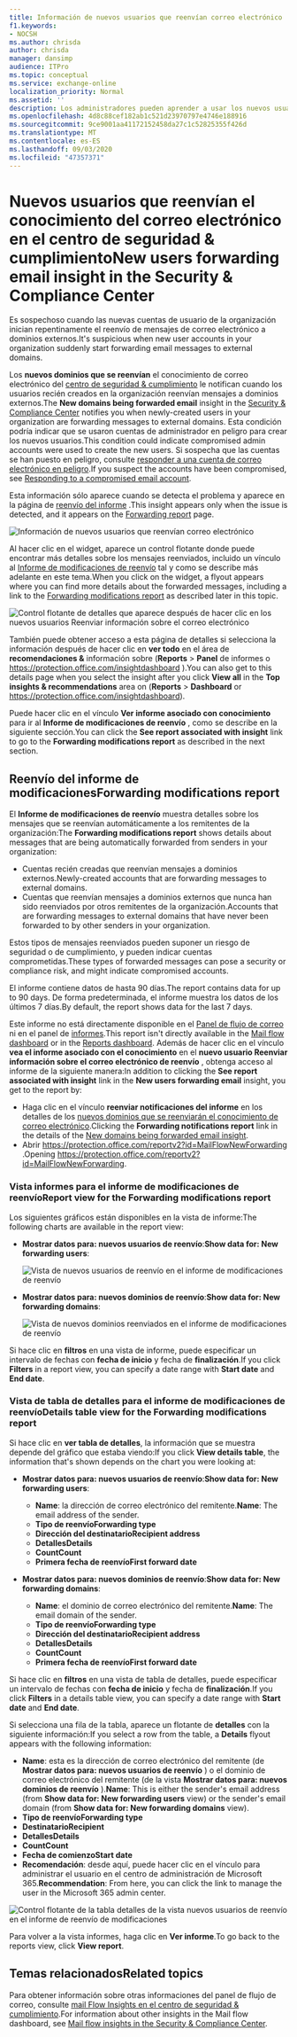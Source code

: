 ```yaml
---
title: Información de nuevos usuarios que reenvían correo electrónico
f1.keywords:
- NOCSH
ms.author: chrisda
author: chrisda
manager: dansimp
audience: ITPro
ms.topic: conceptual
ms.service: exchange-online
localization_priority: Normal
ms.assetid: ''
description: Los administradores pueden aprender a usar los nuevos usuarios que reenvían el conocimiento del correo electrónico en el centro de seguridad & cumplimiento para investigar Cuándo los usuarios de la organización reenvían mensajes a nuevos dominios.
ms.openlocfilehash: 4d8c88cef182ab1c521d23970797e4746e188916
ms.sourcegitcommit: 9ce9001aa41172152458da27c1c52825355f426d
ms.translationtype: MT
ms.contentlocale: es-ES
ms.lasthandoff: 09/03/2020
ms.locfileid: "47357371"
---
```

# <a name="new-users-forwarding-email-insight-in-the-security--compliance-center"></a><span data-ttu-id="3b0c5-103">Nuevos usuarios que reenvían el conocimiento del correo electrónico en el centro de seguridad & cumplimiento</span><span class="sxs-lookup"><span data-stu-id="3b0c5-103">New users forwarding email insight in the Security & Compliance Center</span></span>

<span data-ttu-id="3b0c5-104">Es sospechoso cuando las nuevas cuentas de usuario de la organización inician repentinamente el reenvío de mensajes de correo electrónico a dominios externos.</span><span class="sxs-lookup"><span data-stu-id="3b0c5-104">It's suspicious when new user accounts in your organization suddenly start forwarding email messages to external domains.</span></span>

<span data-ttu-id="3b0c5-105">Los **nuevos dominios que se reenvían** el conocimiento de correo electrónico del [centro de seguridad & cumplimiento](https://protection.office.com) le notifican cuando los usuarios recién creados en la organización reenvían mensajes a dominios externos.</span><span class="sxs-lookup"><span data-stu-id="3b0c5-105">The **New domains being forwarded email** insight in the [Security & Compliance Center](https://protection.office.com) notifies you when newly-created users in your organization are forwarding messages to external domains.</span></span> <span data-ttu-id="3b0c5-106">Esta condición podría indicar que se usaron cuentas de administrador en peligro para crear los nuevos usuarios.</span><span class="sxs-lookup"><span data-stu-id="3b0c5-106">This condition could indicate compromised admin accounts were used to create the new users.</span></span> <span data-ttu-id="3b0c5-107">Si sospecha que las cuentas se han puesto en peligro, consulte [responder a una cuenta de correo electrónico en peligro](https://docs.microsoft.com/microsoft-365/security/office-365-security/responding-to-a-compromised-email-account).</span><span class="sxs-lookup"><span data-stu-id="3b0c5-107">If you suspect the accounts have been compromised, see [Responding to a compromised email account](https://docs.microsoft.com/microsoft-365/security/office-365-security/responding-to-a-compromised-email-account).</span></span>

<span data-ttu-id="3b0c5-108">Esta información sólo aparece cuando se detecta el problema y aparece en la página de [reenvío del informe](view-mail-flow-reports.md#forwarding-report) .</span><span class="sxs-lookup"><span data-stu-id="3b0c5-108">This insight appears only when the issue is detected, and it appears on the [Forwarding report](view-mail-flow-reports.md#forwarding-report) page.</span></span>

![Información de nuevos usuarios que reenvían correo electrónico](../../media/mfi-new-users-forwarding-email.png)

<span data-ttu-id="3b0c5-110">Al hacer clic en el widget, aparece un control flotante donde puede encontrar más detalles sobre los mensajes reenviados, incluido un vínculo al [Informe de modificaciones de reenvío](#forwarding-modifications-report) tal y como se describe más adelante en este tema.</span><span class="sxs-lookup"><span data-stu-id="3b0c5-110">When you click on the widget, a flyout appears where you can find more details about the forwarded messages, including a link to the [Forwarding modifications report](#forwarding-modifications-report) as described later in this topic.</span></span>

![Control flotante de detalles que aparece después de hacer clic en los nuevos usuarios Reenviar información sobre el correo electrónico](../../media/mfi-new-users-forwarding-email-details.png)

<span data-ttu-id="3b0c5-112">También puede obtener acceso a esta página de detalles si selecciona la información después de hacer clic en **ver todo** en el área de **recomendaciones &** información sobre (**Reports** \> **Panel** de informes o <https://protection.office.com/insightdashboard> ).</span><span class="sxs-lookup"><span data-stu-id="3b0c5-112">You can also get to this details page when you select the insight after you click **View all** in the **Top insights & recommendations** area on (**Reports** \> **Dashboard** or <https://protection.office.com/insightdashboard>).</span></span>

<span data-ttu-id="3b0c5-113">Puede hacer clic en el vínculo **Ver informe asociado con conocimiento** para ir al **Informe de modificaciones de reenvío** , como se describe en la siguiente sección.</span><span class="sxs-lookup"><span data-stu-id="3b0c5-113">You can click the **See report associated with insight** link to go to the **Forwarding modifications report** as described in the next section.</span></span>

## <a name="forwarding-modifications-report"></a><span data-ttu-id="3b0c5-114">Reenvío del informe de modificaciones</span><span class="sxs-lookup"><span data-stu-id="3b0c5-114">Forwarding modifications report</span></span>

<span data-ttu-id="3b0c5-115">El **Informe de modificaciones de reenvío** muestra detalles sobre los mensajes que se reenvían automáticamente a los remitentes de la organización:</span><span class="sxs-lookup"><span data-stu-id="3b0c5-115">The **Forwarding modifications report** shows details about messages that are being automatically forwarded from senders in your organization:</span></span>

- <span data-ttu-id="3b0c5-116">Cuentas recién creadas que reenvían mensajes a dominios externos.</span><span class="sxs-lookup"><span data-stu-id="3b0c5-116">Newly-created accounts that are forwarding messages to external domains.</span></span>
- <span data-ttu-id="3b0c5-117">Cuentas que reenvían mensajes a dominios externos que nunca han sido reenviados por otros remitentes de la organización.</span><span class="sxs-lookup"><span data-stu-id="3b0c5-117">Accounts that are forwarding messages to external domains that have never been forwarded to by other senders in your organization.</span></span>

<span data-ttu-id="3b0c5-118">Estos tipos de mensajes reenviados pueden suponer un riesgo de seguridad o de cumplimiento, y pueden indicar cuentas comprometidas.</span><span class="sxs-lookup"><span data-stu-id="3b0c5-118">These types of forwarded messages can pose a security or compliance risk, and might indicate compromised accounts.</span></span>

<span data-ttu-id="3b0c5-119">El informe contiene datos de hasta 90 días.</span><span class="sxs-lookup"><span data-stu-id="3b0c5-119">The report contains data for up to 90 days.</span></span> <span data-ttu-id="3b0c5-120">De forma predeterminada, el informe muestra los datos de los últimos 7 días.</span><span class="sxs-lookup"><span data-stu-id="3b0c5-120">By default, the report shows data for the last 7 days.</span></span>

<span data-ttu-id="3b0c5-121">Este informe no está directamente disponible en el [Panel de flujo de correo](mail-flow-insights-v2.md) ni en el panel de [informes](view-mail-flow-reports.md).</span><span class="sxs-lookup"><span data-stu-id="3b0c5-121">This report isn't directly available in the [Mail flow dashboard](mail-flow-insights-v2.md) or in the [Reports dashboard](view-mail-flow-reports.md).</span></span> <span data-ttu-id="3b0c5-122">Además de hacer clic en el vínculo **vea el informe asociado con el conocimiento** en el **nuevo usuario Reenviar información sobre el correo electrónico de reenvío** , obtenga acceso al informe de la siguiente manera:</span><span class="sxs-lookup"><span data-stu-id="3b0c5-122">In addition to clicking the **See report associated with insight** link in the **New users forwarding email** insight, you get to the report by:</span></span>

- <span data-ttu-id="3b0c5-123">Haga clic en el vínculo **reenviar notificaciones del informe** en los detalles de los [nuevos dominios que se reenviarán el conocimiento de correo electrónico](mfi-new-domains-being-forwarded-email.md).</span><span class="sxs-lookup"><span data-stu-id="3b0c5-123">Clicking the **Forwarding notifications report** link in the details of the [New domains being forwarded email insight](mfi-new-domains-being-forwarded-email.md).</span></span>
- <span data-ttu-id="3b0c5-124">Abrir <https://protection.office.com/reportv2?id=MailFlowNewForwarding> .</span><span class="sxs-lookup"><span data-stu-id="3b0c5-124">Opening <https://protection.office.com/reportv2?id=MailFlowNewForwarding>.</span></span>

### <a name="report-view-for-the-forwarding-modifications-report"></a><span data-ttu-id="3b0c5-125">Vista informes para el informe de modificaciones de reenvío</span><span class="sxs-lookup"><span data-stu-id="3b0c5-125">Report view for the Forwarding modifications report</span></span>

<span data-ttu-id="3b0c5-126">Los siguientes gráficos están disponibles en la vista de informe:</span><span class="sxs-lookup"><span data-stu-id="3b0c5-126">The following charts are available in the report view:</span></span>

- <span data-ttu-id="3b0c5-127">**Mostrar datos para: nuevos usuarios de reenvío**:</span><span class="sxs-lookup"><span data-stu-id="3b0c5-127">**Show data for: New forwarding users**:</span></span>

  ![Vista de nuevos usuarios de reenvío en el informe de modificaciones de reenvío](../../media/forwarding-modifications-report-new-forwarding-users.png)

- <span data-ttu-id="3b0c5-129">**Mostrar datos para: nuevos dominios de reenvío**:</span><span class="sxs-lookup"><span data-stu-id="3b0c5-129">**Show data for: New forwarding domains**:</span></span>

  ![Vista de nuevos dominios reenviados en el informe de modificaciones de reenvío](../../media/forwarding-modifications-report-new-forwarded-domains.png)

<span data-ttu-id="3b0c5-131">Si hace clic en **filtros** en una vista de informe, puede especificar un intervalo de fechas con **fecha de inicio** y fecha de **finalización**.</span><span class="sxs-lookup"><span data-stu-id="3b0c5-131">If you click **Filters** in a report view, you can specify a date range with **Start date** and **End date**.</span></span>

### <a name="details-table-view-for-the-forwarding-modifications-report"></a><span data-ttu-id="3b0c5-132">Vista de tabla de detalles para el informe de modificaciones de reenvío</span><span class="sxs-lookup"><span data-stu-id="3b0c5-132">Details table view for the Forwarding modifications report</span></span>

<span data-ttu-id="3b0c5-133">Si hace clic en **ver tabla de detalles**, la información que se muestra depende del gráfico que estaba viendo:</span><span class="sxs-lookup"><span data-stu-id="3b0c5-133">If you click **View details table**, the information that's shown depends on the chart you were looking at:</span></span>

- <span data-ttu-id="3b0c5-134">**Mostrar datos para: nuevos usuarios de reenvío**:</span><span class="sxs-lookup"><span data-stu-id="3b0c5-134">**Show data for: New forwarding users**:</span></span>

  - <span data-ttu-id="3b0c5-135">**Name**: la dirección de correo electrónico del remitente.</span><span class="sxs-lookup"><span data-stu-id="3b0c5-135">**Name**: The email address of the sender.</span></span>
  - <span data-ttu-id="3b0c5-136">**Tipo de reenvío**</span><span class="sxs-lookup"><span data-stu-id="3b0c5-136">**Forwarding type**</span></span>
  - <span data-ttu-id="3b0c5-137">**Dirección del destinatario**</span><span class="sxs-lookup"><span data-stu-id="3b0c5-137">**Recipient address**</span></span>
  - <span data-ttu-id="3b0c5-138">**Detalles**</span><span class="sxs-lookup"><span data-stu-id="3b0c5-138">**Details**</span></span>
  - <span data-ttu-id="3b0c5-139">**Count**</span><span class="sxs-lookup"><span data-stu-id="3b0c5-139">**Count**</span></span>
  - <span data-ttu-id="3b0c5-140">**Primera fecha de reenvío**</span><span class="sxs-lookup"><span data-stu-id="3b0c5-140">**First forward date**</span></span>

- <span data-ttu-id="3b0c5-141">**Mostrar datos para: nuevos dominios de reenvío**:</span><span class="sxs-lookup"><span data-stu-id="3b0c5-141">**Show data for: New forwarding domains**:</span></span>

  - <span data-ttu-id="3b0c5-142">**Name**: el dominio de correo electrónico del remitente.</span><span class="sxs-lookup"><span data-stu-id="3b0c5-142">**Name**: The email domain of the sender.</span></span>
  - <span data-ttu-id="3b0c5-143">**Tipo de reenvío**</span><span class="sxs-lookup"><span data-stu-id="3b0c5-143">**Forwarding type**</span></span>
  - <span data-ttu-id="3b0c5-144">**Dirección del destinatario**</span><span class="sxs-lookup"><span data-stu-id="3b0c5-144">**Recipient address**</span></span>
  - <span data-ttu-id="3b0c5-145">**Detalles**</span><span class="sxs-lookup"><span data-stu-id="3b0c5-145">**Details**</span></span>
  - <span data-ttu-id="3b0c5-146">**Count**</span><span class="sxs-lookup"><span data-stu-id="3b0c5-146">**Count**</span></span>
  - <span data-ttu-id="3b0c5-147">**Primera fecha de reenvío**</span><span class="sxs-lookup"><span data-stu-id="3b0c5-147">**First forward date**</span></span>

<span data-ttu-id="3b0c5-148">Si hace clic en **filtros** en una vista de tabla de detalles, puede especificar un intervalo de fechas con **fecha de inicio** y fecha de **finalización**.</span><span class="sxs-lookup"><span data-stu-id="3b0c5-148">If you click **Filters** in a details table view, you can specify a date range with **Start date** and **End date**.</span></span>

<span data-ttu-id="3b0c5-149">Si selecciona una fila de la tabla, aparece un flotante de **detalles** con la siguiente información:</span><span class="sxs-lookup"><span data-stu-id="3b0c5-149">If you select a row from the table, a **Details** flyout appears with the following information:</span></span>

- <span data-ttu-id="3b0c5-150">**Name**: esta es la dirección de correo electrónico del remitente (de **Mostrar datos para: nuevos usuarios de reenvío** ) o el dominio de correo electrónico del remitente (de la vista **Mostrar datos para: nuevos dominios de reenvío** ).</span><span class="sxs-lookup"><span data-stu-id="3b0c5-150">**Name**: This is either the sender's email address (from **Show data for: New forwarding users** view) or the sender's email domain (from **Show data for: New forwarding domains** view).</span></span>
- <span data-ttu-id="3b0c5-151">**Tipo de reenvío**</span><span class="sxs-lookup"><span data-stu-id="3b0c5-151">**Forwarding type**</span></span>
- <span data-ttu-id="3b0c5-152">**Destinatario**</span><span class="sxs-lookup"><span data-stu-id="3b0c5-152">**Recipient**</span></span>
- <span data-ttu-id="3b0c5-153">**Detalles**</span><span class="sxs-lookup"><span data-stu-id="3b0c5-153">**Details**</span></span>
- <span data-ttu-id="3b0c5-154">**Count**</span><span class="sxs-lookup"><span data-stu-id="3b0c5-154">**Count**</span></span>
- <span data-ttu-id="3b0c5-155">**Fecha de comienzo**</span><span class="sxs-lookup"><span data-stu-id="3b0c5-155">**Start date**</span></span>
- <span data-ttu-id="3b0c5-156">**Recomendación**: desde aquí, puede hacer clic en el vínculo para administrar el usuario en el centro de administración de Microsoft 365.</span><span class="sxs-lookup"><span data-stu-id="3b0c5-156">**Recommendation**: From here, you can click the link to manage the user in the Microsoft 365 admin center.</span></span>

![Control flotante de la tabla detalles de la vista nuevos usuarios de reenvío en el informe de reenvío de modificaciones](../../media/mfi-forwarding-modifications-report-new-forwarding-users-view-details-table-details.png)

<span data-ttu-id="3b0c5-158">Para volver a la vista informes, haga clic en **Ver informe**.</span><span class="sxs-lookup"><span data-stu-id="3b0c5-158">To go back to the reports view, click **View report**.</span></span>

## <a name="related-topics"></a><span data-ttu-id="3b0c5-159">Temas relacionados</span><span class="sxs-lookup"><span data-stu-id="3b0c5-159">Related topics</span></span>

<span data-ttu-id="3b0c5-160">Para obtener información sobre otras informaciones del panel de flujo de correo, consulte [mail Flow Insights en el centro de seguridad & cumplimiento](mail-flow-insights-v2.md).</span><span class="sxs-lookup"><span data-stu-id="3b0c5-160">For information about other insights in the Mail flow dashboard, see [Mail flow insights in the Security & Compliance Center](mail-flow-insights-v2.md).</span></span>
